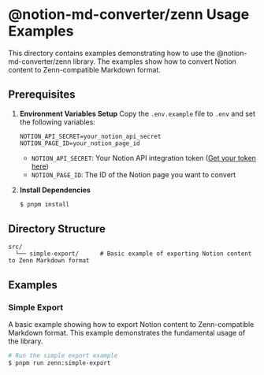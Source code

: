 # @notion-md-converter/zenn Usage Examples

This directory contains examples demonstrating how to use the @notion-md-converter/zenn library. The examples show how to convert Notion content to Zenn-compatible Markdown format.

## Prerequisites

1. **Environment Variables Setup**
   Copy the `.env.example` file to `.env` and set the following variables:
   ```
   NOTION_API_SECRET=your_notion_api_secret
   NOTION_PAGE_ID=your_notion_page_id
   ```
   - `NOTION_API_SECRET`: Your Notion API integration token ([Get your token here](https://developers.notion.com/docs/authorization#internal-integration-auth-flow-set-up))
   - `NOTION_PAGE_ID`: The ID of the Notion page you want to convert

2. **Install Dependencies**
   ```sh
   $ pnpm install
   ```

## Directory Structure

```
src/
  └── simple-export/      # Basic example of exporting Notion content to Zenn Markdown format
```

## Examples

### Simple Export

A basic example showing how to export Notion content to Zenn-compatible Markdown format. This example demonstrates the fundamental usage of the library.

```sh
# Run the simple export example
$ pnpm run zenn:simple-export
```